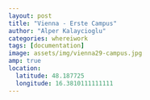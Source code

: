 ```yaml
---
layout: post
title: "Vienna - Erste Campus"
author: "Alper Kalaycioglu"
categories: whereiwork
tags: [documentation]
image: assets/img/vienna29-campus.jpg
amp: true
location:
  latitude: 48.187725
  longitude: 16.3810111111111
---
```

